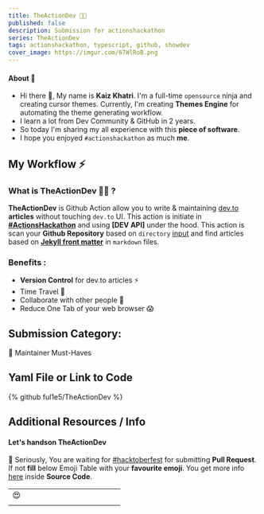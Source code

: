 ```yaml
---
title: TheActionDev 🧑‍💻
published: false
description: Submission for actionshackathon
series: TheActionDev
tags: actionshackathon, typescript, github, showdev
cover_image: https://imgur.com/67WlRoB.png
---
```


#### About 💬

- Hi there 👋, My name is **Kaiz Khatri**. I'm a full-time `opensource` ninja and creating cursor themes. Currently, I'm creating **Themes Engine** for automating the theme generating workflow.
- I learn a lot from Dev Community & GitHub in 2 years.
- So today I'm sharing my all experience with this **piece of software**.
- I hope you enjoyed `#actionshackathon` as much **me**.

## My Workflow ⚡

### What is TheActionDev 🧑‍💻 ?

**TheActionDev** is Github Action allow you to write & maintaining [dev.to](https://dev.to/) **articles** without touching `dev.to` UI. This action is initiate in **[#ActionsHackathon](https://dev.to/devteam/announcing-the-github-actions-hackathon-on-dev-3ljn)** and using **[DEV API]** under the hood. This action is scan your **Github Repository** based on `directory` [input](#inputs) and find articles based on **[Jekyll front matter](https://jekyllrb.com/docs/front-matter/)** in `markdown` files.

### Benefits :

- **Version Control** for dev.to articles ⚡
- Time Travel 🚀
- Collaborate with other people 🤗
- Reduce One Tab of your web browser 😱

## Submission Category:

💌 Maintainer Must-Haves

## Yaml File or Link to Code

{% github ful1e5/TheActionDev %}

## Additional Resources / Info

#### Let's handson TheActionDev

🥺 Seriously, You are waiting for [#hacktoberfest](https://hacktoberfest.digitalocean.com/) for submitting **Pull Request**. If not **fill** below Emoji Table with your **favourite emoji**. You get more info [here](https://github.com/ful1e5/dev.to/blob/main/articles/Actions_Hackathon.md#lets-handson-theactiondev) inside **Source Code**.

<!-- Contribute to Emoji Table -->
<!-- - Create a new row if not have space -->
<!-- - Add DEV/GitHub username after your fav_emoji in Pull Request Name, example " 😍 ful1e5 " -->
<!-- - Duplicate Emoji allowed -->
<!-- - Take Cup of coffee ☕ until Maintainer merge your Pull Request   -->

|     |     |     |     |     |     |     |     |     |     |     |     |     |
| :-: | :-: | :-: | :-: | :-: | :-: | :-: | :-: | :-: | :-: | :-: | :-: | :-: |
| 😍  |     |     |     |     |     |     |     |     |     |     |     |     |
|     |     |     |     |     |     |     |     |     |     |     |     |     |
